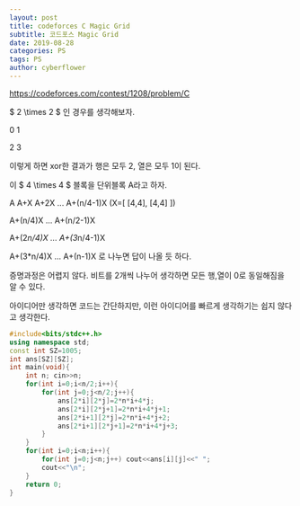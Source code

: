 ```yaml
---
layout: post
title: codeforces C Magic Grid
subtitle: 코드포스 Magic Grid
date: 2019-08-28
categories: PS
tags: PS
author: cyberflower
---
```


<https://codeforces.com/contest/1208/problem/C>

$ 2 \times 2 $ 인 경우를 생각해보자.

0 1

2 3

이렇게 하면 xor한 결과가 행은 모두 2, 열은 모두 1이 된다.

이 $ 4 \times 4 $ 블록을 단위블록 A라고 하자.

A A+X A+2X ... A+(n/4-1)X (X=[ [4,4], [4,4] ])

A+(n/4)X ... A+(n/2-1)X

A+(2*n/4)X ... A+(3*n/4-1)X

A+(3*n/4)X ... A+(n-1)X 로 나누면 답이 나올 듯 하다.

증명과정은 어렵지 않다. 비트를 2개씩 나누어 생각하면 모든 행,열이 0로 동일해짐을 알 수 있다.

아이디어만 생각하면 코드는 간단하지만, 이런 아이디어를 빠르게 생각하기는 쉽지 않다고 생각한다.

```cpp
#include<bits/stdc++.h>
using namespace std;
const int SZ=1005;
int ans[SZ][SZ];
int main(void){
	int n; cin>>n;
	for(int i=0;i<n/2;i++){
		for(int j=0;j<n/2;j++){
			ans[2*i][2*j]=2*n*i+4*j;
			ans[2*i][2*j+1]=2*n*i+4*j+1;
			ans[2*i+1][2*j]=2*n*i+4*j+2;
			ans[2*i+1][2*j+1]=2*n*i+4*j+3;
		}
	}
	for(int i=0;i<n;i++){
		for(int j=0;j<n;j++) cout<<ans[i][j]<<" ";
		cout<<"\n";
	}
	return 0;
}
```
